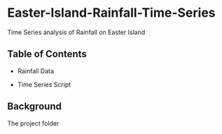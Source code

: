 # Easter-Island-Rainfall-Time-Series
Time Series analysis of Rainfall on Easter Island

## Table of Contents

* Rainfall Data 

* Time Series Script

## Background

The project folder 
